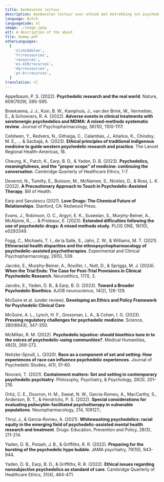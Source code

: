 ```yaml
---
title: Aanbevolen lectuur
description: Aanbevolen lectuur voor ethiek met betrekking tot psychedelica
language: Dutch
languageCode: nl
image: ./image.jpeg
alt: A description of the about
file: dummy.pdf
otherLanguages:
  [
    'nl/middelen',
    'fr/ressources',
    'resources',
    'es-419/recursos',
    'de/ressourcen',
    'pt-br/recursos',
  ]
translation: nl
---
```


Appelbaum, P. S. (2022). **Psychedelic research and the real world**. Nature, 609(7929), S95-S95.

Breeksema, J. J., Kuin, B. W., Kamphuis, J., van den Brink, W., Vermetten, E., & Schoevers, R. A. (2022). **Adverse events in clinical treatments with serotonergic psychedelics and MDMA: A mixed-methods systematic review**. Journal of Psychopharmacology, 36(10), 1100-1117.

Celidwen, Y., Redvers, N., Githaiga, C., Calambás, J., Añaños, K., Chindoy, M. E., ... & Sacbajá, A. (2023). **Ethical principles of traditional indigenous medicine to guide western psychedelic research and practice**. The Lancet Regional Health–Americas, 18.

Cheung, K., Patch, K., Earp, B. D., & Yaden, D. B. (2023). **Psychedelics, meaningfulness, and the “proper scope” of medicine: continuing the conversation**. Cambridge Quarterly of Healthcare Ethics, 1-7.

Devenot, N., Tumilty, E., Buisson, M., McNamee, S., Nickles, D., & Ross, L. K. (2022). **A Precautionary Approach to Touch in Psychedelic-Assisted Therapy**. Bill of Health.

Earp and Savulescu (2021). **Love Drugs: The Chemical Future of Relationships**. Stanford, CA: Redwood Press.

Evans, J., Robinson, O. C., Argyri, E. K., Suseelan, S., Murphy-Beiner, A., McAlpine, R., ... & Prideaux, E. (2023). **Extended difficulties following the use of psychedelic drugs: A mixed methods study**. PLOS ONE, 18(10), e0293349.

Fogg, C., Michaels, T. I., de la Salle, S., Jahn, Z. W., & Williams, M. T. (2021). **Ethnoracial health disparities and the ethnopsychopharmacology of psychedelic-assisted psychotherapies**. Experimental and Clinical Psychopharmacology, 29(5), 539.

Jacobs, E., Murphy-Beiner, A., Rouiller, I., Nutt, D., & Spriggs, M. J. (2024). **When the Trial Ends: The Case for Post-Trial Provisions in Clinical Psychedelic Research**. Neuroethics, 17(1), 3.

Jacobs, E., Yaden, D. B., & Earp, B. D. (2023). **Toward a Broader Psychedelic Bioethics**. AJOB neuroscience, 14(2), 126-129.

McGuire et al. (under review). **Developing an Ethics and Policy Framework for Psychedelic Clinical Care**

McGuire, A. L., Lynch, H. F., Grossman, L. A., & Cohen, I. G. (2023). **Pressing regulatory challenges for psychedelic medicine**. Science, 380(6643), 347-350.

McMillan, R. M. (2022). **Psychedelic injustice: should bioethics tune in to the voices of psychedelic-using communities?**. Medical Humanities, 48(3), 269-272.

Neitzke-Spruill, L. (2020). **Race as a component of set and setting: How experiences of race can influence psychedelic experiences**. Journal of Psychedelic Studies, 4(1), 51-60.

Noorani, T. (2021). **Containment matters: Set and setting in contemporary psychedelic psychiatry**. Philosophy, Psychiatry, & Psychology, 28(3), 201-216.

Ortiz, C. E., Dourron, H. M., Sweat, N. W., Garcia-Romeu, A., MacCarthy, S., Anderson, B. T., & Hendricks, P. S. (2022). **Special considerations for evaluating psilocybin-facilitated psychotherapy in vulnerable populations**. Neuropharmacology, 214, 109127.;

Thrul, J., & Garcia-Romeu, A. (2021). **Whitewashing psychedelics: racial equity in the emerging field of psychedelic-assisted mental health research and treatment**. Drugs: Education, Prevention and Policy, 28(3), 211-214.

Yaden, D. B., Potash, J. B., & Griffiths, R. R. (2022). **Preparing for the bursting of the psychedelic hype bubble**. JAMA psychiatry, 79(10), 943-944.

Yaden, D. B., Earp, B. D., & Griffiths, R. R. (2022). **Ethical issues regarding nonsubjective psychedelics as standard of care**. Cambridge Quarterly of Healthcare Ethics, 31(4), 464-471.
